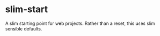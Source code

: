 slim-start
==========

A slim starting point for web projects. Rather than a reset, this uses slim sensible defaults.
